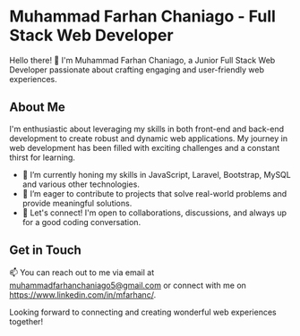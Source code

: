 # Muhammad Farhan Chaniago - Full Stack Web Developer

Hello there! 👋 I'm Muhammad Farhan Chaniago, a Junior Full Stack Web Developer passionate about crafting engaging and user-friendly web experiences.

## About Me
I'm enthusiastic about leveraging my skills in both front-end and back-end development to create robust and dynamic web applications. My journey in web development has been filled with exciting challenges and a constant thirst for learning.

- 🔭 I’m currently honing my skills in JavaScript, Laravel, Bootstrap, MySQL and various other technologies.
- 🌱 I’m eager to contribute to projects that solve real-world problems and provide meaningful solutions.
- 💬 Let's connect! I'm open to collaborations, discussions, and always up for a good coding conversation.

## Get in Touch
📫 You can reach out to me via email at muhammadfarhanchaniago5@gmail.com or connect with me on https://www.linkedin.com/in/mfarhanc/.

Looking forward to connecting and creating wonderful web experiences together!

